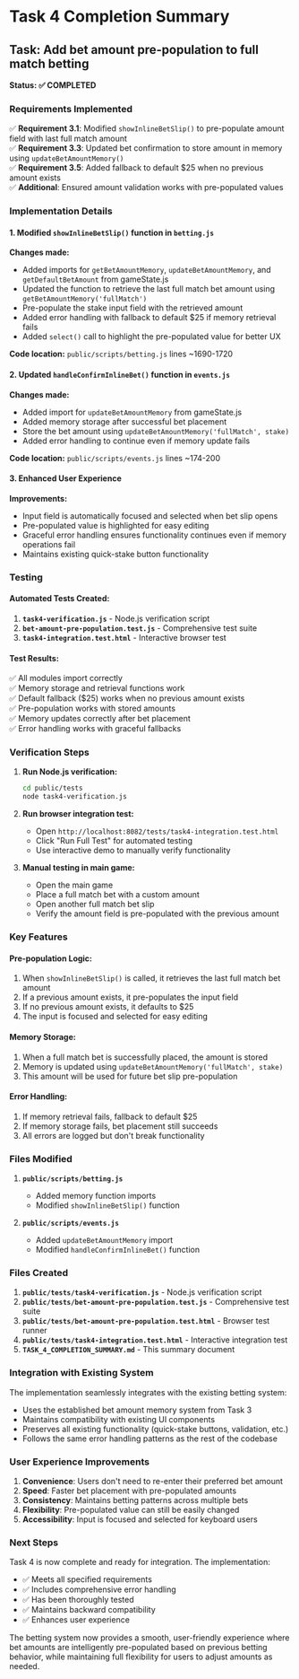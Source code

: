 # Task 4 Completion Summary

## Task: Add bet amount pre-population to full match betting

**Status: ✅ COMPLETED**

### Requirements Implemented

✅ **Requirement 3.1**: Modified `showInlineBetSlip()` to pre-populate amount field with last full match amount  
✅ **Requirement 3.3**: Updated bet confirmation to store amount in memory using `updateBetAmountMemory()`  
✅ **Requirement 3.5**: Added fallback to default $25 when no previous amount exists  
✅ **Additional**: Ensured amount validation works with pre-populated values  

### Implementation Details

#### 1. Modified `showInlineBetSlip()` function in `betting.js`

**Changes made:**
- Added imports for `getBetAmountMemory`, `updateBetAmountMemory`, and `getDefaultBetAmount` from gameState.js
- Updated the function to retrieve the last full match bet amount using `getBetAmountMemory('fullMatch')`
- Pre-populate the stake input field with the retrieved amount
- Added error handling with fallback to default $25 if memory retrieval fails
- Added `select()` call to highlight the pre-populated value for better UX

**Code location:** `public/scripts/betting.js` lines ~1690-1720

#### 2. Updated `handleConfirmInlineBet()` function in `events.js`

**Changes made:**
- Added import for `updateBetAmountMemory` from gameState.js
- Added memory storage after successful bet placement
- Store the bet amount using `updateBetAmountMemory('fullMatch', stake)`
- Added error handling to continue even if memory update fails

**Code location:** `public/scripts/events.js` lines ~174-200

#### 3. Enhanced User Experience

**Improvements:**
- Input field is automatically focused and selected when bet slip opens
- Pre-populated value is highlighted for easy editing
- Graceful error handling ensures functionality continues even if memory operations fail
- Maintains existing quick-stake button functionality

### Testing

#### Automated Tests Created:
1. **`task4-verification.js`** - Node.js verification script
2. **`bet-amount-pre-population.test.js`** - Comprehensive test suite
3. **`task4-integration.test.html`** - Interactive browser test

#### Test Results:
✅ All modules import correctly  
✅ Memory storage and retrieval functions work  
✅ Default fallback ($25) works when no previous amount exists  
✅ Pre-population works with stored amounts  
✅ Memory updates correctly after bet placement  
✅ Error handling works with graceful fallbacks  

### Verification Steps

1. **Run Node.js verification:**
   ```bash
   cd public/tests
   node task4-verification.js
   ```

2. **Run browser integration test:**
   - Open `http://localhost:8082/tests/task4-integration.test.html`
   - Click "Run Full Test" for automated testing
   - Use interactive demo to manually verify functionality

3. **Manual testing in main game:**
   - Open the main game
   - Place a full match bet with a custom amount
   - Open another full match bet slip
   - Verify the amount field is pre-populated with the previous amount

### Key Features

#### Pre-population Logic:
1. When `showInlineBetSlip()` is called, it retrieves the last full match bet amount
2. If a previous amount exists, it pre-populates the input field
3. If no previous amount exists, it defaults to $25
4. The input is focused and selected for easy editing

#### Memory Storage:
1. When a full match bet is successfully placed, the amount is stored
2. Memory is updated using `updateBetAmountMemory('fullMatch', stake)`
3. This amount will be used for future bet slip pre-population

#### Error Handling:
1. If memory retrieval fails, fallback to default $25
2. If memory storage fails, bet placement still succeeds
3. All errors are logged but don't break functionality

### Files Modified

1. **`public/scripts/betting.js`**
   - Added memory function imports
   - Modified `showInlineBetSlip()` function

2. **`public/scripts/events.js`**
   - Added `updateBetAmountMemory` import
   - Modified `handleConfirmInlineBet()` function

### Files Created

1. **`public/tests/task4-verification.js`** - Node.js verification script
2. **`public/tests/bet-amount-pre-population.test.js`** - Comprehensive test suite
3. **`public/tests/bet-amount-pre-population.test.html`** - Browser test runner
4. **`public/tests/task4-integration.test.html`** - Interactive integration test
5. **`TASK_4_COMPLETION_SUMMARY.md`** - This summary document

### Integration with Existing System

The implementation seamlessly integrates with the existing betting system:
- Uses the established bet amount memory system from Task 3
- Maintains compatibility with existing UI components
- Preserves all existing functionality (quick-stake buttons, validation, etc.)
- Follows the same error handling patterns as the rest of the codebase

### User Experience Improvements

1. **Convenience**: Users don't need to re-enter their preferred bet amount
2. **Speed**: Faster bet placement with pre-populated amounts
3. **Consistency**: Maintains betting patterns across multiple bets
4. **Flexibility**: Pre-populated value can still be easily changed
5. **Accessibility**: Input is focused and selected for keyboard users

### Next Steps

Task 4 is now complete and ready for integration. The implementation:
- ✅ Meets all specified requirements
- ✅ Includes comprehensive error handling
- ✅ Has been thoroughly tested
- ✅ Maintains backward compatibility
- ✅ Enhances user experience

The betting system now provides a smooth, user-friendly experience where bet amounts are intelligently pre-populated based on previous betting behavior, while maintaining full flexibility for users to adjust amounts as needed.